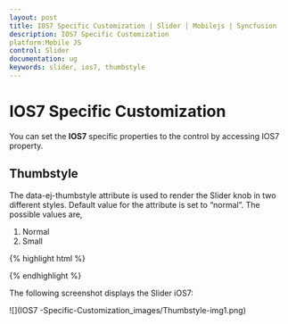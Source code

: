 ```yaml
---
layout: post
title: IOS7 Specific Customization | Slider | Mobilejs | Syncfusion
description: IOS7 Specific Customization
platform:Mobile JS
control: Slider
documentation: ug
keywords: slider, ios7, thumbstyle
---
```


# IOS7 Specific Customization

You can set the **IOS7** specific properties to the control by accessing IOS7 property.

## Thumbstyle	

The data-ej-thumbstyle attribute is used to render the Slider knob in two different styles.  Default value for the attribute is set to “normal”.
The possible values are,

1.	Normal
2.	Small




{% highlight html %}

<div id="slider_sample" data-role="ejmslider" data-ej-rendermode="ios7" data-ej-ios7-thumbstyle="small" ></div>

{% endhighlight %}



The following screenshot displays the Slider iOS7:


![](IOS7 -Specific-Customization_images/Thumbstyle-img1.png) 

